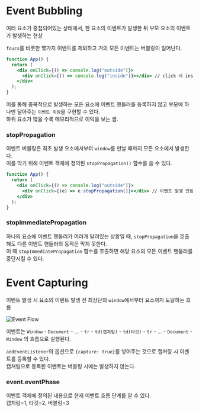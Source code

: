 # Event Bubbling

여러 요소가 중첩되어있는 상태에서, 한 요소의 이벤트가 발생한 뒤 부모 요소의 이벤트가 발생하는 현상

`foucs`를 비롯한 몇가지 이벤트를 제외하고 거의 모든 이벤트는 버블링이 일어난다. 

```jsx
function App() {
  return (
    <div onClick={() => console.log("outside")}>
      <div onClick={() => console.log("inside")}></div> // click 시 inside, outside 둘 다 출력
    </div>
  );
}
```

이를 통해 중복적으로 발생하는 모든 요소에 이벤트 핸들러를 등록하지 않고 부모에 하나만 달아주는 `이벤트 위임`을 구현할 수 있다.  
하위 요소가 많을 수록 메모리적으로 이익을 보는 셈.

### stopPropagation

이벤트 버블링은 최초 발생 요소에서부터 `window`를 만날 때까지 모든 요소에서 발생한다.  
이를 막기 위해 이벤트 객체에 정의된 `stopPropagation()` 함수를 쓸 수 있다.

```jsx
function App() {
  return (
    <div onClick={() => console.log("outside")}>
      <div onClick={(e) => e.stopPropagation()}></div> // 이벤트 발생 안함
    </div>
  );
}
```

### stopImmediatePropagation

하나의 요소에 이벤트 핸들러가 여러개 달려있는 상황일 때, `stopPropagation`을 호출해도 다른 이벤트 핸들러의 동작은 막지 못한다.  
이 때 `stopImmediatePropagation` 함수를 호출하면 해당 요소의 모든 이벤트 핸들러를 중단시킬 수 있다. 

# Event Capturing

이벤트 발생 시 요소의 이벤트 발생 전 최상단의 `window`에서부터 요소까지 도달하는 흐름

![Event Flow](https://user-images.githubusercontent.com/45786387/132863431-e5998435-1126-41bf-bea1-ca681b00fc12.png)

이벤트는 `Window` - `Document` - ... - `tr` - `td(캡쳐링)` - `td(타깃)` - `tr` - ... - `Document` - `Window` 의 흐름으로 실행된다.

`addEventListener`의 옵션으로 `{capture: true}`를 넣어주는 것으로 캡쳐링 시 이벤트를 등록할 수 있다.  
캡쳐링으로 등록된 이벤트는 버블링 시에는 발생하지 않는다.

### event.eventPhase

이벤트 객체에 정의된 내용으로 현재 이벤트 흐름 단계를 알 수 있다.  
캡처링=1, 타깃=2, 버블링=3